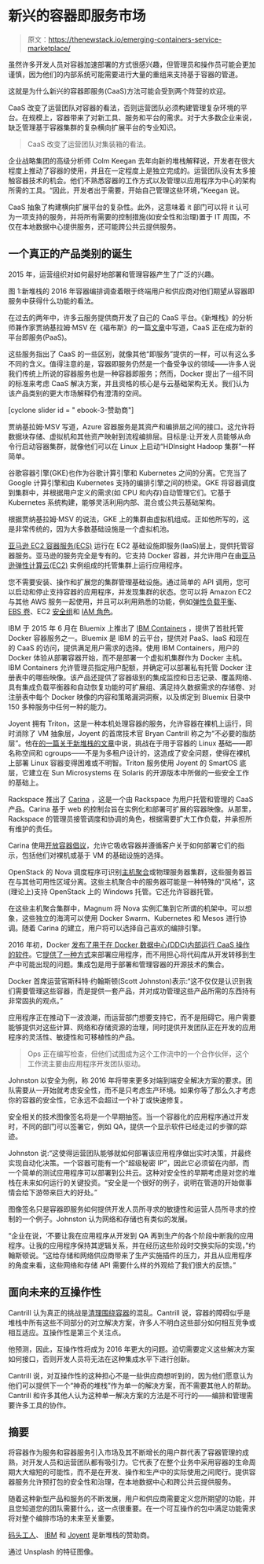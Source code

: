 # 新兴的容器即服务市场

> 原文：<https://thenewstack.io/emerging-containers-service-marketplace/>

虽然许多开发人员对容器加速部署的方式很感兴趣，但管理员和操作员可能会更加谨慎，因为他们的内部系统可能需要进行大量的重组来支持基于容器的管道。

这就是为什么新兴的容器即服务(CaaS)方法可能会受到两个阵营的欢迎。

CaaS 改变了运营团队对容器的看法，否则运营团队必须构建管理复杂环境的平台。在规模上，容器带来了对新工具、服务和平台的需求。对于大多数企业来说，缺乏管理基于容器集群的复杂横向扩展平台的专业知识。

> CaaS 改变了运营团队对集装箱的看法。

企业战略集团的高级分析师 Colm Keegan 去年向新的堆栈解释说，开发者在很大程度上推动了容器的使用，并且在一定程度上是独立完成的。运营团队没有太多接触容器技术的机会。他们不熟悉容器的工作方式以及管理以应用程序为中心的架构所需的工具。“因此，开发者出于需要，开始自己管理这些环境，”Keegan 说。

CaaS 抽象了构建横向扩展平台的复杂性。此外，这意味着 it 部门可以将 it 认可为一项支持的服务，并将所有需要的控制措施(如安全性和治理)置于 IT 周围，不仅在本地数据中心提供服务，还可能跨公共云提供服务。

## 一个真正的产品类别的诞生

2015 年，运营组织对如何最好地部署和管理容器产生了广泛的兴趣。

图 1:新堆栈的 2016 年容器编排调查着眼于终端用户和供应商对他们期望从容器即服务中获得什么功能的看法。

在过去的两年中，许多云服务提供商开发了自己的 CaaS 平台。《新堆栈》的分析师兼作家贾纳基拉姆·MSV 在《福布斯》的一篇[文章](http://www.forbes.com/sites/janakirammsv/2016/02/18/containers-as-a-service-trend-picks-up-momentum-with-the-availability-of-azure-container-service/#296c8c333d08)中写道，CaaS 正在成为新的平台即服务(PaaS)。

这些服务指出了 CaaS 的一些区别，就像其他“即服务”提供的一样，可以有这么多不同的含义。值得注意的是，容器即服务仍然是一个备受争议的领域——许多人说我们传统上所说的容器服务也是一种容器即服务；然而，Docker 提出了一组不同的标准来考虑 CaaS 解决方案，并且资格的核心是与云基础架构无关。我们认为该产品类别的更大市场解释仍有澄清的空间。

[cyclone slider id = " ebook-3-赞助商"]

贾纳基拉姆·MSV 写道，Azure 容器服务是其资产和编排层之间的接口。这允许将数据块存储、虚拟机和其他资产映射到流程编排层。目标是:让开发人员能够从命令行启动容器集群，就像他们可以在 Linux 上启动“HDInsight Hadoop 集群”一样简单。

谷歌容器引擎(GKE)也作为谷歌计算引擎和 Kubernetes 之间的分离。它充当了 Google 计算引擎和由 Kubernetes 支持的编排引擎之间的桥梁。GKE 将容器调度到集群中，并根据用户定义的需求(如 CPU 和内存)自动管理它们。它基于 Kubernetes 系统构建，能够灵活利用内部、混合或公共云基础架构。

根据贾纳基拉姆·MSV 的说法，GKE 上的集群由虚拟机组成。正如他所写的，这是非常传统的，因为大多数基础设施是一个虚拟机池。

[亚马逊 EC2 容器服务(ECS)](https://aws.amazon.com/ecs/) 运行在 EC2 基础设施即服务(IaaS)层上，提供托管容器服务。亚马逊的服务完全是专有的。它支持 Docker 容器，并允许用户在由[亚马逊弹性计算云(EC2)](https://aws.amazon.com/ec2/) 实例组成的托管集群上运行应用程序。

您不需要安装、操作和扩展您的集群管理基础设施。通过简单的 API 调用，您可以启动和停止支持容器的应用程序，并发现集群的状态。您可以将 Amazon EC2 与其他 AWS 服务一起使用，并且可以利用熟悉的功能，例如[弹性负载平衡](http://aws.amazon.com/elasticloadbalancing/)、 [EBS 卷](http://aws.amazon.com/ebs/)、EC2 [安全组](http://aws.amazon.com/vpc/)和 [IAM 角色](http://aws.amazon.com/iam/)。

IBM 于 2015 年 6 月在 Bluemix 上推出了 [IBM Containers](https://console.ng.bluemix.net/docs/containers/container_index.html#container_index) ，提供了首批托管 Docker 容器服务之一。Bluemix 是 IBM 的云平台，提供对 PaaS、IaaS 和现在的 CaaS 的访问，提供满足用户需求的选择。使用 IBM Containers，用户的 Docker 体验从部署容器开始，而不是部署一个虚拟机集群作为 Docker 主机。IBM Containers 允许管理员指定用户配额，并确定可以部署私有托管 Docker 注册表中的哪些映像。该产品还提供了容器级别的集成监控和日志记录、覆盖网络、具有集成负载平衡器和自动恢复功能的可扩展组、满足持久数据需求的存储卷、对注册表中每个 Docker 映像的内容和策略漏洞洞察，以及绑定到 Bluemix 目录中 150 多种服务中任何一种的能力。

Joyent 拥有 Triton，这是一种本机处理容器的服务，允许容器在裸机上运行，同时消除了 VM 抽象层，Joyent 的首席技术官 Bryan Cantrill 称之为“不必要的脂肪层”。他在[的一篇关于新堆栈的文章](https://thenewstack.io/with-triton-joyent-further-pushes-container-management-to-bare-metal/)中说，挑战在于用于容器的 Linux 基础——即名称空间和 cgroups——不是为多租户设计的，这造成了安全问题，使得在裸机上部署 Linux 容器变得困难或不明智。Triton 服务使用 Joyent 的 SmartOS 底层，它建立在 Sun Microsystems 在 Solaris 的开源版本中所做的一些安全工作的基础上。

Rackspace 推出了 [Carina](https://getcarina.com/) ，这是一个由 Rackspace 为用户托管和管理的 CaaS 产品。Carina 基于 web 的控制台旨在实例化和部署可扩展的容器映像。从那里，Rackspace 的管理员接管调度和协调的角色，根据需要扩大工作负载，并承担所有维护的责任。

Carina 使用[开放容器倡议](https://www.opencontainers.org/)，允许它吸收容器并遵循客户关于如何部署它们的指示，包括他们对裸机或基于 VM 的基础设施的选择。

OpenStack 的 Nova 调度程序可识别[主机聚合](https://wiki.openstack.org/wiki/Host-aggregates)或物理服务器集群，这些服务器旨在与其他可用性区域分离。这些主机聚合中的服务器可能是一种特殊的“风格”，这(理论上)支持 OpenStack 上的 Windows 托管。它还允许容器托管。

在这些主机聚合集群中，Magnum 将 Nova 实例汇集到它所谓的机架中。可以想象，这些独立的海湾可以使用 Docker Swarm、Kubernetes 和 Mesos 进行协调。随着 Carina 的建立，用户将可以选择自己喜欢的编排引擎。

2016 年初，Docker [发布了用于在 Docker 数据中心(DDC)内部运行 CaaS 操作的软件](https://thenewstack.io/docker-offers-enterprise-containers-service-package/)。它[提供了一种方式](https://blog.docker.com/2016/02/docker-datacenter-caas/)来部署应用程序，而不用担心将代码库从开发转移到生产中可能出现的问题。集成包是用于部署和管理容器的开源技术的集合。

Docker 首席运营官斯科特·约翰斯顿(Scott Johnston)表示:“这不仅仅是认识到我们需要管理这些容器，而是提供一套产品，并对成功管理这些产品所需的东西持有非常固执的观点。”

应用程序正在推动下一波浪潮，而运营部门想要支持它，而不是阻碍它。用户需要能够提供对这些计算、网络和存储资源的治理，同时提供开发团队正在开发的应用程序的灵活性、敏捷性和可移植性的产品。

> Ops 正在编写检查，但他们试图成为这个工作流中的一个合作伙伴，这个工作流主要由应用程序开发团队驱动。

Johnston 以安全为例，称 2016 年将带来更多对端到端安全解决方案的要求。团队需要从一开始就考虑安全性，而不是只考虑生产环境。如果你等了那么久才考虑你的容器的安全性，它永远不会超过一个补丁或快速修复。

安全相关的技术图像签名将是一个早期抽签。当一个容器化的应用程序通过开发时，不同的部门可以签署它，例如 QA，提供一个显示软件已经走过的步骤的踪迹。

Johnston 说:“这使得运营团队能够就如何部署该应用程序做出实时决策，并最终实现自动化决策。一个容器可能有一个“超级秘密 IP”，因此它必须留在内部，而一个简单的测试应用程序可以部署到公共云。这种对安全性的早期考虑是对您的堆栈在未来如何运行的关键投资。“安全是一个很好的例子，说明在管道的开始做事情会给下游带来巨大的好处。”

图像签名只是容器即服务如何提供开发人员所寻求的敏捷性和运营人员所寻求的控制的一个例子。Johnston 认为网络和存储也有类似的发展。

“企业在说，‘不要让我在应用程序从开发到 QA 再到生产的各个阶段中断我的应用程序。让我的应用程序保持其逻辑关系，并在经历这些阶段时交换实际的实现，”约翰斯顿说。“这给存储和网络供应商带来了生产实施插件的压力，并且从应用程序的角度来看，这些网络和存储 API 需要什么样的外观给了我们很大的反馈。”

## 面向未来的互操作性

Cantrill 认为真正的挑战是[清理围绕容器](https://thenewstack.io/cloud-native-computing-foundation-seeks-clarity-world-container-confusion/)的混乱。Cantrill 说，容器的障碍似乎是堆栈中所有这些不同部分的对立解决方案，许多人不明白这些部分如何相互竞争或相互适应。互操作性是第三个关注点。

他预测，因此，互操作性将成为 2016 年更大的问题。迫切需要定义这些解决方案如何接口，否则开发人员将无法在这种集成水平下进行创新。

Cantrill 说，对互操作性的这种担心不是一些供应商想听到的，因为他们愿意认为他们可以提供下一个“神奇的堆栈”作为单一的解决方案，而不需要其他人的帮助。Cantrill 和许多其他人认为这种单一解决方案的方法是不可行的——编排和管理需要许多工具的协作。

## 摘要

将容器作为服务和容器服务引入市场及其不断增长的用户群代表了容器管理的成熟，对开发人员和运营团队都有吸引力。它代表了在整个业务中采用容器的生命周期大大缩短的可能性，而不是在开发、操作和生产中的实际使用之间爬行。提供容器服务允许预打包的安全性和治理，在本地数据中心和跨公共云提供服务。

随着这种新型产品和服务的不断发展，用户和供应商需要定义您所期望的功能，并且您知道您的团队需要什么，这一点很重要。在一个可互操作的包中满足功能需求将对整个编排市场的未来至关重要。

[码头工人](https://www.mirantis.com/software/docker/kubernetes/)、 [IBM](https://www.ibm.com/cloud) 和 [Joyent](https://www.joyent.com/) 是新堆栈的赞助商。

通过 Unsplash 的特征图像。

<svg xmlns:xlink="http://www.w3.org/1999/xlink" viewBox="0 0 68 31" version="1.1"><title>Group</title> <desc>Created with Sketch.</desc></svg>